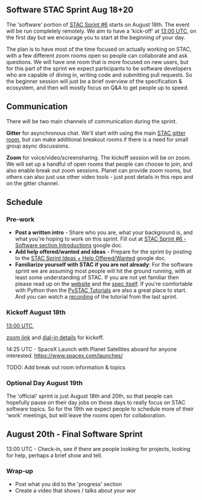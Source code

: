 ## Software STAC Sprint Aug 18+20

The 'software' portion of [STAC Sprint #6](https://medium.com/radiant-earth-insights/join-us-for-stac-sprint-6-our-first-fully-remote-event-28e118a5279c) starts
on August 18th. The event will be run completely remotely. We aim to have a 'kick-off' at [13:00 UTC](https://www.timeanddate.com/worldclock/fixedtime.html?msg=STAC+Sprint+%236+Kickoff&iso=20200818T13&p1=1440),
on the first day but we encourage you to start at the beginning of your day.

The plan is to have most of the time focused on actually working on STAC, with a few different zoom rooms open so people can collaborate and ask questions. We will
have one room that is more focused on new users, but for this part of the sprint we expect participants to be software developers who are capable of diving in, 
writing code and submitting pull requests. So the beginner session will just be a brief overview of the specification & ecosystem, and then will mostly focus
on Q&A to get people up to speed. 

## Communication

There will be two main channels of communication during the sprint.

**Gitter** for asynchronous chat. We'll start with using the main [STAC gitter room](https://gitter.im/SpatioTemporal-Asset-Catalog/Lobby), but can make additional
breakout rooms if there is a need for small group async discussions.

**Zoom** for voice/video/screensharing. The kickoff session will be on zoom. We will set up a handful of open rooms that people can choose to join, and also enable
break out zoom sessions. Planet can provide zoom rooms, but others can also just use other video tools - just post details in this repo and on the gitter channel.

## Schedule

### Pre-work

* **Post a written intro** - Share who you are, what your background is, and what you're hoping to work on this sprint. Fill out at [STAC Sprint #6 - Software section Introductions](https://docs.google.com/document/d/1IGgYhnJ5GKW-QGueiix4evJV9pJ7HV9dyciQYako5Ws/edit#) google doc.
* **Add help offered/wanted and ideas** - Prepare for the sprint by posting to the [STAC Sprint Ideas + Help Offered/Wanted](https://docs.google.com/document/d/1Dk4M0i0_LWWGHlMw4Xd0RRzWeWIXIRM4q_98qNBTV0w/edit) google doc.
* **Familiarize yourself with STAC if you are not already**: For the software sprint we are assuming most people will hit the ground running, with at least some
understanding of STAC. If you are not yet familiar then please read up on the [website](http://stacspec.org) and the [spec itself](https://github.com/radiantearth/stac-spec). If you're comfortable with Python then the [PySTAC Tutorials](https://pystac.readthedocs.io/en/latest/tutorials.html)
are also a great place to start. And you can watch a [recording](https://www.youtube.com/watch?v=SjJTkxzse6A&feature=youtu.be) of the tutorial from the last sprint.

### Kickoff August 18th

[13:00 UTC](https://www.timeanddate.com/worldclock/fixedtime.html?msg=STAC+Sprint+%236+Kickoff&iso=20200818T13&p1=1440),

[zoom link](https://planet.zoom.us/j/93187144321) and [dial-in details](https://applications.zoom.us/addon/invitation/detail?meetingUuid=GaPFphWHSAOgWKKFAZpIpQ%3D%3D&signature=70b83bee0949836eee2c4fda1d40dff9f39ae840a457ad92b0847cb1eb6fdcd1) for kickoff. 

14:25 UTC - SpaceX Launch with Planet Satellites aboard for anyone interested. https://www.spacex.com/launches/

TODO: Add break out room information & topics

### Optional Day August 19th

The 'official' sprint is just August 18th and 20th, so that people can hopefully pause on their day jobs on those days to really focus on STAC software topics. 
So for the 19th we expect people to schedule more of their 'work' meetings, but will leave the rooms open for collaboration.

## August 20th - Final Software Sprint

13:00 UTC - Check-in, see if there are people looking for projects, looking for help, perhaps a brief show and tell.

### Wrap-up

* Post what you did to the 'progress' section
* Create a video that shows / talks about your wor
